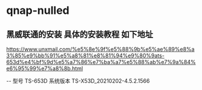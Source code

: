 # qnap-nulled
黑威联通的安装
具体的安装教程 如下地址
-
https://www.unxmail.com/%e5%8e%9f%e5%88%9b%e5%ae%89%e8%a3%85%e9%bb%91%e5%a8%81%e8%81%94%e9%80%9ats-653d%e4%bf%9d%e5%a7%86%e7%ba%a7%e5%88%ab%e7%9a%84%e6%95%99%e7%a8%8b.html

-- 型号 TS-653D  系统版本  TS-X53D_20210202-4.5.2.1566
